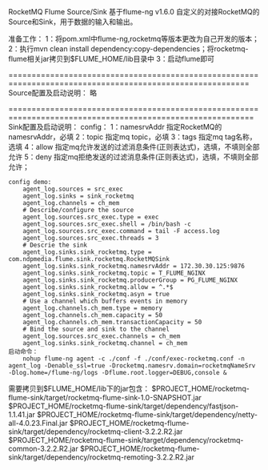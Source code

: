 RocketMQ Flume Source/Sink
基于flume-ng v1.6.0 自定义的对接RocketMQ的Source和Sink，用于数据的输入和输出。

准备工作：
    1：将pom.xml中flume-ng,rocketmq等版本更改为自己开发的版本；
    2：执行mvn clean install dependency:copy-dependencies；将rocketmq-flume相关jar拷贝到$FLUME_HOME/lib目录中
    3：启动flume即可

==========================================================================================================
Source配置及启动说明：
    略



===========================================================================================================
Sink配置及启动说明：
    config：
        1：namesrvAddr 指定RocketMQ的namesrvAddr，必填
        2：topic 指定mq topic，必填
        3：tags 指定mq tag名称，选填
        4：allow 指定mq允许发送的过滤消息条件(正则表达式)，选填，不填则全部允许
        5：deny 指定mq拒绝发送的过滤消息条件(正则表达式)，选填，不填则全部允许；

    config demo:
        agent_log.sources = src_exec
        agent_log.sinks = sink_rocketmq
        agent_log.channels = ch_mem
        # Describe/configure the source
        agent_log.sources.src_exec.type = exec
        agent_log.sources.src_exec.shell = /bin/bash -c
        agent_log.sources.src_exec.command = tail -F access.log
        agent_log.sources.src_exec.threads = 3
        # Descrie the sink
        agent_log.sinks.sink_rocketmq.type = com.ndpmedia.flume.sink.rocketmq.RocketMQSink
        agent_log.sinks.sink_rocketmq.namesrvAddr = 172.30.30.125:9876
        agent_log.sinks.sink_rocketmq.topic = T_FLUME_NGINX
        agent_log.sinks.sink_rocketmq.producerGroup = PG_FLUME_NGINX
        agent_log.sinks.sink_rocketmq.allow = ^.*$
        agent_log.sinks.sink_rocketmq.asyn = true
        # Use a channel which buffers events in memory
        agent_log.channels.ch_mem.type = memory
        agent_log.channels.ch_mem.capacity = 50
        agent_log.channels.ch_mem.transactionCapacity = 50
        # Bind the source and sink to the channel
        agent_log.sources.src_exec.channels = ch_mem
        agent_log.sinks.sink_rocketmq.channel = ch_mem
    启动命令：
        nohup flume-ng agent -c ./conf -f ./conf/exec-rocketmq.conf -n agent_log -Denable_ssl=true -Drocketmq.namesrv.domain=rocketmqNameSrv -Dlog.home=/flume-ng/logs -Dflume.root.logger=DEBUG,console &


   需要拷贝到$FLUME_HOME/lib下的jar包含：
        $PROJECT_HOME/rocketmq-flume-sink/target/rocketmq-flume-sink-1.0-SNAPSHOT.jar
        $PROJECT_HOME/rocketmq-flume-sink/target/dependency/fastjson-1.1.41.jar
        $PROJECT_HOME/rocketmq-flume-sink/target/dependency/netty-all-4.0.23.Final.jar
        $PROJECT_HOME/rocketmq-flume-sink/target/dependency/rocketmq-client-3.2.2.R2.jar
        $PROJECT_HOME/rocketmq-flume-sink/target/dependency/rocketmq-common-3.2.2.R2.jar
        $PROJECT_HOME/rocketmq-flume-sink/target/dependency/rocketmq-remoting-3.2.2.R2.jar
